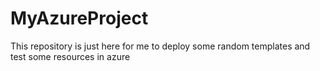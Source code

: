 # MyAzureProject
This repository is just here for me to deploy some random templates and test some resources in azure
